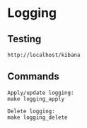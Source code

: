 # Logging


## Testing
`http://localhost/kibana`


## Commands
```
Apply/update logging:
make logging_apply

Delete logging:
make logging_delete
```
